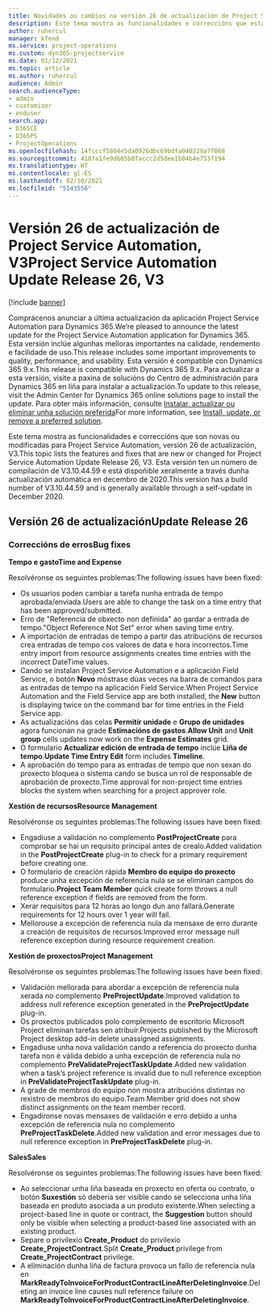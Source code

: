 ```yaml
---
title: Novidades ou cambios na versión 26 de actualización de Project Service Automation, V3
description: Este tema mostra as funcionalidades e correccións que están dispoñibles la versión 26 de actualización de Project Service Automation, V3.
author: ruhercul
manager: kfend
ms.service: project-operations
ms.custom: dyn365-projectservice
ms.date: 01/12/2021
ms.topic: article
ms.author: ruhercul
audience: Admin
search.audienceType:
- admin
- customizer
- enduser
search.app:
- D365CE
- D365PS
- ProjectOperations
ms.openlocfilehash: 14fcccf5804e5da0926dbc69bdfa040229a7f068
ms.sourcegitcommit: 418fa1fe9d605b8faccc2d5dee1b04b4e753f194
ms.translationtype: HT
ms.contentlocale: gl-ES
ms.lasthandoff: 02/10/2021
ms.locfileid: "5143556"
---
```

# <a name="project-service-automation-update-release-26-v3"></a><span data-ttu-id="3aa41-103">Versión 26 de actualización de Project Service Automation, V3</span><span class="sxs-lookup"><span data-stu-id="3aa41-103">Project Service Automation Update Release 26, V3</span></span>

[!include [banner](../includes/psa-now-project-operations.md)]

<span data-ttu-id="3aa41-104">Comprácenos anunciar a última actualización da aplicación Project Service Automation para Dynamics 365.</span><span class="sxs-lookup"><span data-stu-id="3aa41-104">We’re pleased to announce the latest update for the Project Service Automation application for Dynamics 365.</span></span> <span data-ttu-id="3aa41-105">Esta versión inclúe algunhas melloras importantes na calidade, rendemento e facilidade de uso.</span><span class="sxs-lookup"><span data-stu-id="3aa41-105">This release includes some important improvements to quality, performance, and usability.</span></span> <span data-ttu-id="3aa41-106">Esta versión é compatible con Dynamics 365 9.x.</span><span class="sxs-lookup"><span data-stu-id="3aa41-106">This release is compatible with Dynamics 365 9.x.</span></span> <span data-ttu-id="3aa41-107">Para actualizar a esta versión, visite a paxina de solucións do Centro de administración para Dynamics 365 en liña para instalar a actualización.</span><span class="sxs-lookup"><span data-stu-id="3aa41-107">To update to this release, visit the Admin Center for Dynamics 365 online solutions page to install the update.</span></span> <span data-ttu-id="3aa41-108">Para obter máis información, consulte [Instalar, actualizar ou eliminar unha solución preferida](https://docs.microsoft.com/power-platform/admin/install-remove-preferred-solution)</span><span class="sxs-lookup"><span data-stu-id="3aa41-108">For more information, see [Install, update, or remove a preferred solution](https://docs.microsoft.com/power-platform/admin/install-remove-preferred-solution).</span></span>

<span data-ttu-id="3aa41-109">Este tema mostra as funcionalidades e correccións que son novas ou modificadas para Project Service Automation, versión 26 de actualización, V3.</span><span class="sxs-lookup"><span data-stu-id="3aa41-109">This topic lists the features and fixes that are new or changed for Project Service Automation Update Release 26, V3.</span></span> <span data-ttu-id="3aa41-110">Esta versión ten un número de compilación de V3.10.44.59 e está dispoñible xeralmente a través dunha actualización automática en decembro de 2020.</span><span class="sxs-lookup"><span data-stu-id="3aa41-110">This version has a build number of V3.10.44.59 and is generally available through a self-update in December 2020.</span></span>

## <a name="update-release-26"></a><span data-ttu-id="3aa41-111">Versión 26 de actualización</span><span class="sxs-lookup"><span data-stu-id="3aa41-111">Update Release 26</span></span>

### <a name="bug-fixes"></a><span data-ttu-id="3aa41-112">Correccións de erros</span><span class="sxs-lookup"><span data-stu-id="3aa41-112">Bug fixes</span></span>

<span data-ttu-id="3aa41-113">**Tempo e gasto**</span><span class="sxs-lookup"><span data-stu-id="3aa41-113">**Time and Expense**</span></span>

<span data-ttu-id="3aa41-114">Resolvéronse os seguintes problemas:</span><span class="sxs-lookup"><span data-stu-id="3aa41-114">The following issues have been fixed:</span></span>

- <span data-ttu-id="3aa41-115">Os usuarios poden cambiar a tarefa nunha entrada de tempo aprobada/enviada.</span><span class="sxs-lookup"><span data-stu-id="3aa41-115">Users are able to change the task on a time entry that has been approved/submitted.</span></span>
- <span data-ttu-id="3aa41-116">Erro de "Referencia de obxecto non definida" ao gardar a entrada de tempo.</span><span class="sxs-lookup"><span data-stu-id="3aa41-116">"Object Reference Not Set" error when saving time entry.</span></span>
- <span data-ttu-id="3aa41-117">A importación de entradas de tempo a partir das atribucións de recursos crea entradas de tempo cos valores de data e hora incorrectos.</span><span class="sxs-lookup"><span data-stu-id="3aa41-117">Time entry import from resource assignments creates time entries with the incorrect DateTime values.</span></span>
- <span data-ttu-id="3aa41-118">Cando se instalan Project Service Automation e a aplicación Field Service, o botón **Novo** móstrase dúas veces na barra de comandos para as entradas de tempo na aplicación Field Service.</span><span class="sxs-lookup"><span data-stu-id="3aa41-118">When Project Service Automation and the Field Service app are both installed, the **New** button is displaying twice on the command bar for time entries in the Field Service app.</span></span>
- <span data-ttu-id="3aa41-119">As actualizacións das celas **Permitir unidade** e **Grupo de unidades** agora funcionan na grade **Estimacións de gastos**.</span><span class="sxs-lookup"><span data-stu-id="3aa41-119">**Allow Unit** and **Unit group** cells updates now work on the **Expense Estimates** grid.</span></span>
- <span data-ttu-id="3aa41-120">O formulario **Actualizar edición de entrada de tempo** inclúe **Liña de tempo**.</span><span class="sxs-lookup"><span data-stu-id="3aa41-120">**Update Time Entry Edit** form includes **Timeline**.</span></span>
- <span data-ttu-id="3aa41-121">A aprobación do tempo para as entradas de tempo que non sexan do proxecto bloquea o sistema cando se busca un rol de responsable de aprobación de proxecto.</span><span class="sxs-lookup"><span data-stu-id="3aa41-121">Time approval for non-project time entries blocks the system when searching for a project approver role.</span></span>

<span data-ttu-id="3aa41-122">**Xestión de recursos**</span><span class="sxs-lookup"><span data-stu-id="3aa41-122">**Resource Management**</span></span>

<span data-ttu-id="3aa41-123">Resolvéronse os seguintes problemas:</span><span class="sxs-lookup"><span data-stu-id="3aa41-123">The following issues have been fixed:</span></span>

- <span data-ttu-id="3aa41-124">Engadiuse a validación no complemento **PostProjectCreate** para comprobar se hai un requisito principal antes de crealo.</span><span class="sxs-lookup"><span data-stu-id="3aa41-124">Added validation in the **PostProjectCreate** plug-in to check for a primary requirement before creating one.</span></span>
- <span data-ttu-id="3aa41-125">O formulario de creación rápida **Membro do equipo do proxecto** produce unha excepción de referencia nula se se eliminan campos do formulario.</span><span class="sxs-lookup"><span data-stu-id="3aa41-125">**Project Team Member** quick create form throws a null reference exception if fields are removed from the form.</span></span>
- <span data-ttu-id="3aa41-126">Xerar requisitos para 12 horas ao longo dun ano fallará.</span><span class="sxs-lookup"><span data-stu-id="3aa41-126">Generate requirements for 12 hours over 1 year will fail.</span></span>
- <span data-ttu-id="3aa41-127">Mellorouse a excepción de referencia nula da mensaxe de erro durante a creación de requisitos de recursos.</span><span class="sxs-lookup"><span data-stu-id="3aa41-127">Improved error message null reference exception during resource requirement creation.</span></span>

<span data-ttu-id="3aa41-128">**Xestión de proxectos**</span><span class="sxs-lookup"><span data-stu-id="3aa41-128">**Project Management**</span></span>

<span data-ttu-id="3aa41-129">Resolvéronse os seguintes problemas:</span><span class="sxs-lookup"><span data-stu-id="3aa41-129">The following issues have been fixed:</span></span>

- <span data-ttu-id="3aa41-130">Validación mellorada para abordar a excepción de referencia nula xerada no complemento **PreProjectUpdate**.</span><span class="sxs-lookup"><span data-stu-id="3aa41-130">Improved validation to address null reference exception generated in the **PreProjectUpdate** plug-in.</span></span>
- <span data-ttu-id="3aa41-131">Os proxectos publicados polo complemento de escritorio Microsoft Project eliminan tarefas sen atribuír.</span><span class="sxs-lookup"><span data-stu-id="3aa41-131">Projects published by the Microsoft Project desktop add-in delete unassigned assignments.</span></span>
- <span data-ttu-id="3aa41-132">Engadiuse unha nova validación cando a referencia do proxecto dunha tarefa non é válida debido a unha excepción de referencia nula no complemento **PreValidateProjectTaskUpdate**.</span><span class="sxs-lookup"><span data-stu-id="3aa41-132">Added new validation when a task’s project reference is invalid due to null reference exception in **PreValidateProjectTaskUpdate** plug-in.</span></span>
- <span data-ttu-id="3aa41-133">A grade de membros do equipo non mostra atribucións distintas no rexistro de membros do equipo.</span><span class="sxs-lookup"><span data-stu-id="3aa41-133">Team Member grid does not show distinct assignments on the team member record.</span></span>
- <span data-ttu-id="3aa41-134">Engadíronse novas mensaxes de validación e erro debido a unha excepción de referencia nula no complemento **PreProjectTaskDelete**.</span><span class="sxs-lookup"><span data-stu-id="3aa41-134">Added new validation and error messages due to null reference exception in **PreProjectTaskDelete** plug-in.</span></span>

<span data-ttu-id="3aa41-135">**Sales**</span><span class="sxs-lookup"><span data-stu-id="3aa41-135">**Sales**</span></span>

<span data-ttu-id="3aa41-136">Resolvéronse os seguintes problemas:</span><span class="sxs-lookup"><span data-stu-id="3aa41-136">The following issues have been fixed:</span></span>

- <span data-ttu-id="3aa41-137">Ao seleccionar unha liña baseada en proxecto en oferta ou contrato, o botón **Suxestión** só debería ser visible cando se selecciona unha liña baseada en produto asociada a un produto existente.</span><span class="sxs-lookup"><span data-stu-id="3aa41-137">When selecting a project-based line in quote or contract, the **Suggestion** button should only be visible when selecting a product-based line associated with an existing product.</span></span>
- <span data-ttu-id="3aa41-138">Separe o privilexio **Create_Product** do privilexio **Create_ProjectContract**.</span><span class="sxs-lookup"><span data-stu-id="3aa41-138">Split **Create_Product** privilege from **Create_ProjectContract** privilege.</span></span>
- <span data-ttu-id="3aa41-139">A eliminación dunha liña de factura provoca un fallo de referencia nula en **MarkReadyToInvoiceForProductContractLineAfterDeletingInvoice**.</span><span class="sxs-lookup"><span data-stu-id="3aa41-139">Deleting an invoice line causes null reference failure on **MarkReadyToInvoiceForProductContractLineAfterDeletingInvoice**.</span></span>
